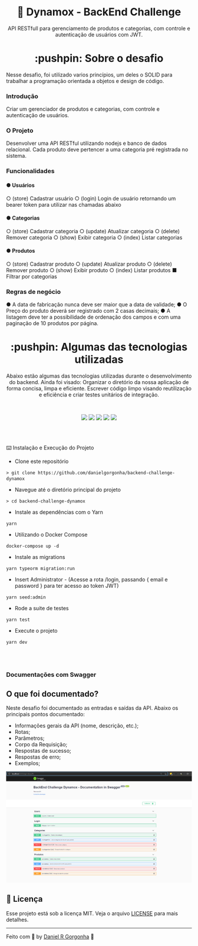 <h1 align="center">🚀 Dynamox - BackEnd Challenge</h1>
<p align="center">
  API RESTfull para gerenciamento de produtos e categorias, com controle e autenticação de usuários com JWT.
  <br>
</p>
<h1 align="center">:pushpin: Sobre o desafio</h1>
<p align="left">
  Nesse desafio, foi utilizado varios princípios, um deles o SOLID para trabalhar a programação orientada a objetos e design de código.

### Introdução
  Criar um gerenciador de produtos e categorias, com controle e autenticação de usuários.

### O Projeto
  Desenvolver uma API RESTful utilizando nodejs e banco de dados relacional. Cada produto deve pertencer a uma categoria pré registrada no sistema.

### Funcionalidades

#### ● Usuários
  ○ (store) Cadastrar usuário
  ○ (login) Login de usuário retornando um bearer token para utilizar nas
  chamadas abaixo
#### ● Categorias
  ○ (store) Cadastrar categoria
  ○ (update) Atualizar categoria
  ○ (delete) Remover categoria
  ○ (show) Exibir categoria
  ○ (index) Listar categorias
#### ● Produtos
  ○ (store) Cadastrar produto
  ○ (update) Atualizar produto
  ○ (delete) Remover produto
  ○ (show) Exibir produto
  ○ (index) Listar produtos
    ■ Filtrar por categorias

### Regras de negócio
  ● A data de fabricação nunca deve ser maior que a data de validade;
  ● O Preço do produto deverá ser registrado com 2 casas decimais;
  ● A listagem deve ter a possibilidade de ordenação dos campos e com uma paginação de 10 produtos por página.
  <br>
</p>

<h1 align="center">:pushpin: Algumas das tecnologias utilizadas</h1>
<p align="center">
  Abaixo estão algumas das tecnologias utilizadas durante o desenvolvimento do backend. Ainda foi visado: Organizar o diretório da nossa aplicação de forma concisa, limpa e eficiente. Escrever código limpo visando reutilização e eficiência e criar testes unitários de integração.
</p>
<br/>
<p align="center">
  <img  src="https://img.shields.io/badge/-Yarn-2C8EBB?&style=for-the-badge&logoColor=fff&logo=yarn&logoWidth=25"/>
  <img  src="https://img.shields.io/badge/-TypeScript-3178C6?&style=for-the-badge&logoColor=fff&logo=TypeScript&logoWidth=25"/>
  <img  src="https://img.shields.io/badge/-Node.js-339933?&style=for-the-badge&logoColor=fff&logo=Node.js&logoWidth=25"/>
  <img  src="https://img.shields.io/badge/-Typeorm-F37626?&style=for-the-badge&logoColor=fff&logo=Databricks&logoWidth=25"/>
  <img  src="https://img.shields.io/badge/-Docker-2496ED?&style=for-the-badge&logoColor=fff&logo=Docker&logoWidth=25"/>
</p>
<br/><br/>
<p align="left>

### :keyboard: Instalação e Execução do Projeto

- Clone este repositório

```
> git clone https://github.com/danielgorgonha/backend-challenge-dynamox
```

- Navegue até o diretório principal do projeto

```
> cd backend-challenge-dynamox
```

- Instale as dependências com o Yarn

```
yarn
```

- Utilizando o Docker Compose

```
docker-compose up -d
```

- Instale as migrations

```
yarn typeorm migration:run
```

- Insert Administrator - (Acesse a rota /login, passando { email e password } para ter acesso ao token JWT)

```
yarn seed:admin
```

- Rode a suite de testes

```
yarn test
```

- Execute o projeto

```
yarn dev
```
</p>
<br/><br/>
<p align="center">

</p>

### Documentações com Swagger
## O que foi documentado?

Neste desafio foi documentado as entradas e saídas da API. Abaixo os principais pontos documentado:

- Informações gerais da API (nome, descrição, etc.);
- Rotas;
- Parâmetros;
- Corpo da Requisição;
- Respostas de sucesso;
- Respostas de erro;
- Exemplos;

<p align="center">
  <img src="./assets/api-docs-new.png">
</p>

## :memo: Licença

Esse projeto está sob a licença MIT. Veja o arquivo [LICENSE](https://github.com/git/git-scm.com/blob/master/MIT-LICENSE.txt) para mais detalhes.

---

Feito com 💜 by <a href="https://www.linkedin.com/in/danielgorgonha/">Daniel R Gorgonha</a> :wave:
